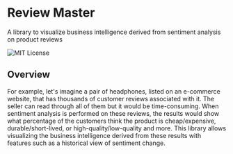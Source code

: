 # Review Master
A library to visualize business intelligence derived from sentiment analysis on product reviews

![MIT License](https://img.shields.io/github/license/boraelci/review-master)

## Overview

For example, let's imagine a pair of headphones, listed on an e-commerce website, that has thousands of customer reviews associated with it. The seller can read through all of them but it would be time-consuming. When sentiment analysis is performed on these reviews, the results would show what percentage of the customers think the product is cheap/expensive, durable/short-lived, or high-quality/low-quality and more. This library allows visualizing the business intelligence derived from these results with features such as a historical view of sentiment change.
